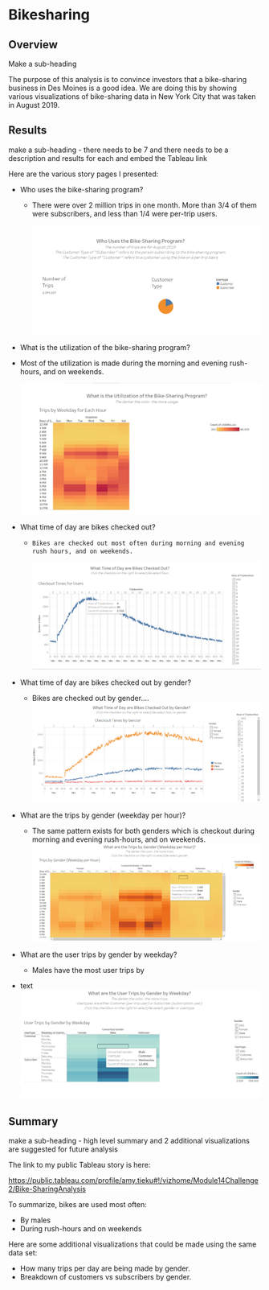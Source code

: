 # Bikesharing

## Overview

Make a sub-heading

The purpose of this analysis is to convince investors that a bike-sharing business in Des Moines is a good idea.  We are doing this by showing various visualizations of bike-sharing data in New York City that was taken in August 2019.

## Results

make a sub-heading - there needs to be 7 and there needs to be a description and results for each and embed the Tableau link

Here are the various story pages I presented:

- Who uses the bike-sharing program? 

  - There were over 2 million trips in one month. More than 3/4 of them were subscribers, and less than 1/4 were per-trip users.

    ![](./Resources/whouses.png)  
  
- What is the utilization of the bike-sharing program?
  
- Most of the utilization is made during the morning and evening rush-hours, and on weekends.
	

  ![](./Resources/utilization.png)  
  
- What time of day are bikes checked out?

  - 	Bikes are checked out most often during morning and evening rush hours, and on weekends.
  	 ![](./Resources/checkouttime.png)  

- What time of day are bikes checked out by gender?
	
	- Bikes are checked out by gender.... ![](./Resources/checkoutgender.png)  
	
- What are the trips by gender (weekday per hour)?
	
	- The same pattern exists for both genders which is checkout during morning and evening rush-hours, and on weekends. 
		 ![](./Resources/tripsbygender.png)  
	
- What are the user trips by gender by weekday?

  - Males have the most user trips by 

- 	text
 ![](./Resources/tripsbygenderbywkday.png)  



## Summary

make a sub-heading - high level summary and 2 additional visualizations are suggested for future analysis

The link to my public Tableau story is here: 

https://public.tableau.com/profile/amy.tieku#!/vizhome/Module14Challenge2/Bike-SharingAnalysis

To summarize, bikes are used most often:

- By males
- During rush-hours and on weekends

Here are some additional visualizations that could be made using the same data set:

- How many trips per day are being made by gender.
- Breakdown of customers vs subscribers by gender.

  
